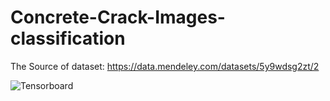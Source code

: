 # Concrete-Crack-Images-classification

The Source of dataset: 
https://data.mendeley.com/datasets/5y9wdsg2zt/2

![Tensorboard](https://user-images.githubusercontent.com/121662735/212015128-ff6cbe32-edb1-4125-a305-75ae32cd91c3.png)
